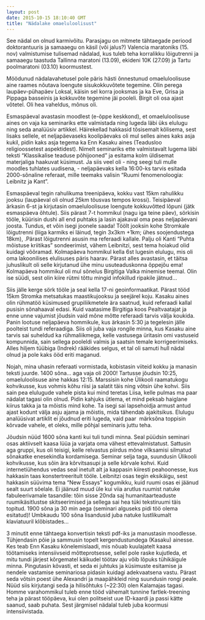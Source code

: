 ```yaml
---
layout: post
date: 2015-10-15 18:10:40 GMT
title: "Nädalake omaeluloolisust"
---
```

<p>See nädal on olnud karmivõitu. Parasjagu on mitmete tähtaegade 
periood doktorantuuris ja samaaegu on käsil (või jalus?) Valencia 
maratoniks (15. nov) valmistumise tulisemad nädalad, kus tuleb teha 
korralikku lõigutrenni ja samaaegu taastuda Tallinna maratoni (13.09), 
ekideni 10K (27.09) ja Tartu poolmaratoni (03.10) koormustest.</p><p>Möödunud
 nädalavahetusel pole päris hästi õnnestunud omaeluloolisuse aine raames
 nõutava loengute sisukokkuvõtete tegemine. Olin perega laupäev-pühapäev
 Loksal, käisin sel korra jooksmas ja ka Eve, Grisa ja Pippaga basseinis
 ja kokkuvõte tegemine jäi pooleli. Birgit oli osa ajast võtetel. Oli 
hea vaheldus, mõnus oli.<br></p><p>Esmaspäeval avastasin moodlest 
(e-õppe keskkond), et omaeluloolisuse aines on vaja ka seminariks ette 
valmistada ning lugeda läbi üks elulugu ning seda analüüsiv artikkel. 
Häirekellad hakkasid tõsisemalt kõlisema, sest lisaks sellele, et 
neljapäevaseks koolipäevaks oli mul selles aines kaks asja kukil, pidin 
kaks asja tegema ka Enn Kasaku aines (Teadusloo religioossetest aspektidest).
 Nimelt seminariks ette valmistavalt lugema läbi teksti “Klassikalise 
teaduse põhijooned” ja esitama kolm üldisemat materjaliga haakuvat 
küsimust. Ja siis veel oli - ning seegi tuli mulle moodles tuhlates 
uudisena, - neljapäevaks kella 16:00-ks tarvis esitada 2000-sõnaline 
referaat, mille teemaks valisin “Ruumi fenomenoloogia: Leibnitz ja 
Kant”. &nbsp;</p><p>Esmaspäeval tegin rahulikuma treenipäeva, kokku vast 15km
 rahulikku jooksu (laupäeval oli olnud 25km tõusvas tempos krossi). 
Teisipäeval ärkasin 6-st ja kirjutasin omaeluloolisuse loengute 
kokkuvõtted lõpuni (jätk esmaspäeva õhtule). Siis pärast 7-t hommikul 
(nagu iga teine päev), sörkisin tööle, küürisin dushi all end puhtaks ja
 lasin ajakaval oma peas neljapäevani joosta. Tundus, et võin isegi 
joonele saada! Töölt jooksin kohe Stromkale lõigutrenni (liiga karmiks 
ei läinud, tegin 3x3km +1km; ühes soojendustega 18km), .Pärast 
lõigutrenni asusin ma referaadi kallale. Palju oli Kanti “Puhta mõistuse
 kriitikas” sondeerimist, vähem Leibnitzi, sest tema hoiakud olid 
kuidagi võõramad. Kolmapäeva hommikul kella 6st lugesin elulugu, mis oli
 oma lakoonilises elulisuses päris haarav. Pärast alles avastasin, et 
täitsa juhuslikult oli selle kirjutanud ühe minu usuteaduskonna õppejõu 
ema! Kolmapäeva hommikul oli mul sõnelus Birgitiga Valka minemise 
teemal. Olin ise süüdi, sest olin kiire rütmi tõttu mingid infokillud 
ripakile jätnud...</p><p>Siis jälle kerge sörk tööle ja seal kella 17-ni
 geoinformaatikat. Pärast tööd 15km Stromka metsatukas maastikujooksu ja
 seejärel koju. Kasaku aines olin rühmatöö küsimused grupiliikmetele ära
 saatnud, kuid referaadi kallal pusisin sõnahaaval edasi. Kuid vaatasime
 Birgitiga koos Pealtvaatajat ja enne unne vajumist jõudsin vaid mõne 
mõtte referaadi tarvis välja koukida. Panin lootuse neljapäeva 
hommikule, kus ärkasin 5:30 ja tegelesin jälle poolteist tundi 
referaadiga. Siis oli juba vaja rongile minna, kus Kasaku aine tarvis 
sai suheldud ka rühmaliikmega, kelle vastusega üritasin omi vastuseid 
kompunnida, sain sellega pooleldi valmis ja saatsin temale 
korrigeerimiseks. Alles hiljem tüübiga (Indrek) rääkides selgus, et tal 
oli samuti hull nädal olnud ja pole kaks ööd eriti maganud. </p><p>Nojah,
 mina uhasin referaati vormistada, kobistasin viiteid kokku ja manasin 
teksti juurde. 1400 sõna... aga vaja oli 2000! Tartusse jõudsin 10:25, 
omaeluloolisuse aine hakkas 12:15. Marssisin kohe Ülikooli raamatukogu 
kohvikusse, kus vohmis kõhu riisi ja salatit täis ning võtsin ühe kohvi.
 Siis sain pea elulugude vahele pista kui mind teretas Liisa, kelle 
pulmas ma paar nädalat tagasi olin olnud. Pidin kahjuks ütlema, et mind 
peksab haiglane kiirus takka ja ta mõistis mind kohe. Ta isegi sai 
lapsehoidja armust antud ajast kodunt välja asju ajama ja mõistis, mida 
tähendab ajakitsikus. Elulugu analüüsivat artiklit ei jõudnud eriti 
lugeda, vaid paar &nbsp;märksõna toppisin kõrvade vahele, et oleks, mille 
põhjal seminaris juttu teha.</p><p>Jõudsin nüüd 1600 sõna kanti kui tuli
 tundi minna. Seal püüdsin seminari osas aktiivselt kaasa lüüa ja 
varjata oma vähest ettevalmistatust. Sattusin aga gruppi, kus oli 
teisigi, kelle relvastus piirdus mõne vilksamisi silmatud sõnakatke 
enesekindla kordamisega. Seminar selja taga, suundusin Ülikooli 
kohvikusse, kus sõin ära kõrvitsasupi ja selle kõrvale kohvi. Kuid 
internetiühendus vedas seal inetult alt ja kappasin kiiresti 
peahoonesse, kus hakkasin taas konstertreeritult tööle. Leibnitzi osas 
tegin eksikäigu, sest hakkasin süüvima tema “New Essays” kogumikku, kuid
 ruumi osas ei jäänud sealt suurt sõelale. Ei jäänud muud üle kui viia 
arutlus ruumist natuke fabuleerivamale tasandile: tõin sisse 20nda saj 
humanitaarteaduste ruumikäsitlustse skitseerimised ja sellega sai hea 
tüki tekstiruumi täis topitud. 1900 sõna ja 30 min aega (seminari 
alguseks pidi töö olema esitatud)! Umbkaudu 100 sõna lisandusid juba 
natuke lustlikumalt klaviatuuril klõbistades… </p><p>3 minutit enne 
tähtaega konvertisin teksti pdf-iks ja manustasin moodlesse. Tühjendasin
 põie ja sammusin topelt kergendustundega (Kasaku) ainesse. &nbsp;<br>Kes 
teab Enn Kasaku kõnelemislaadi, mis nõuab kuulajatelt kaasa töötamiseks 
intensiivseid mõtteprotsesse, sellel pole raske kujutleda, et mitu tundi
 järjest kõrgematel käikudel töötav aju võib lõpuks tühikäigule minna. 
Pingutasin kõvasti, et seda ei juhtuks ja küsimuste esitamise ja nendele
 vastamise seminariosa pidasin kuidagi adekvaatsena vastu. Pärast seda 
võtsin poest ühe Alexandri ja maapähkleid ning suundusin rongi peale. 
Nüüd siis kirjutangi seda ja hilisõhtuks (~22:30) olen Kalamajas tagasi.
 Homme varahommikul tuleb enne tööd vähemalt tunnine fartlek-treening 
teha ja pärast tööpäeva, kui olen politseist uue ID-kaardi ja passi 
kätte saanud, saab puhata. Sest järgmisel nädalal tuleb juba koormusi 
intensiivistada. </p>